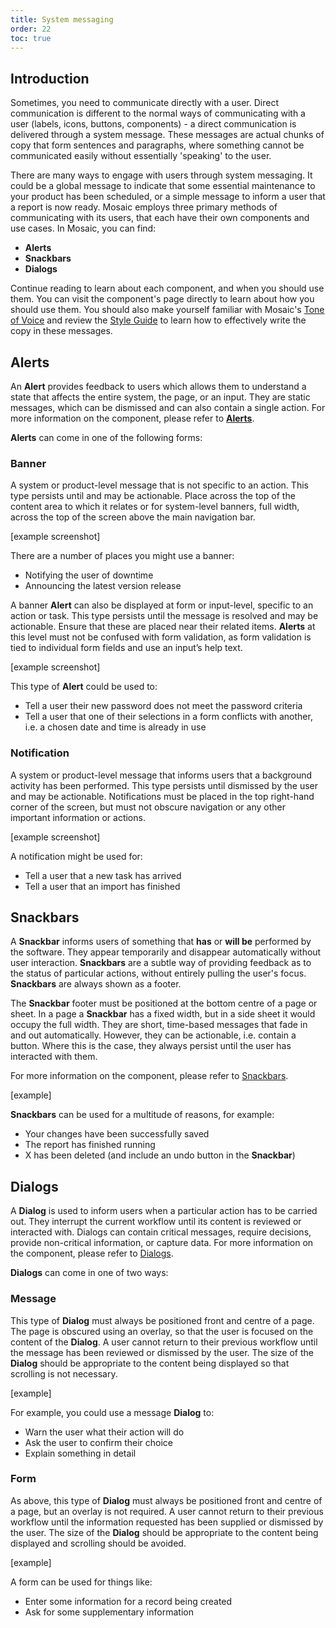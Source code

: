 ```yaml
---
title: System messaging
order: 22
toc: true
---
```

## Introduction

Sometimes, you need to communicate directly with a user. Direct communication is different to the normal ways of communicating with a user (labels, icons, buttons, components) - a direct communication is delivered through a system message. These messages are actual chunks of copy that form sentences and paragraphs, where something cannot be communicated easily without essentially 'speaking' to the user.

There are many ways to engage with users through system messaging. It could be a global message to indicate that some essential maintenance to your product has been scheduled, or a simple message to inform a user that a report is now ready. Mosaic employs three primary methods of communicating with its users, that each have their own components and use cases. In Mosaic, you can find:

* **Alerts**
* **Snackbars**
* **Dialogs**

Continue reading to learn about each component, and when you should use them. You can visit the component's page directly to learn about how you should use them. You should also make yourself familiar with Mosaic's [Tone of Voice](/guidelines/tone-of-voice) and review the [Style Guide](/guidelines/style-guide) to learn how to effectively write the copy in these messages.

## Alerts

An **Alert** provides feedback to users which allows them to understand a state that affects the entire system, the page, or an input. They are static messages, which can be dismissed and can also contain a single action. For more information on the component, please refer to **[Alerts](/components/alerts)**.

**Alerts** can come in one of the following forms:

### Banner

A system or product-level message that is not specific to an action. This type persists until and may be actionable. Place across the top of the content area to which it relates or for system-level banners, full width, across the top of the screen above the main navigation bar.

\[example screenshot]

There are a number of places you might use a banner:

* Notifying the user of downtime
* Announcing the latest version release

A banner **Alert** can also be displayed at form or input-level, specific to an action or task. This type persists until the message is resolved and may be actionable. Ensure that these are placed near their related items. **Alerts** at this level must not be confused with form validation, as form validation is tied to individual form fields and use an input’s help text.

\[example screenshot]

This type of **Alert** could be used to:

* Tell a user their new password does not meet the password criteria
* Tell a user that one of their selections in a form conflicts with another, i.e. a chosen date and time is already in use

### Notification

A system or product-level message that informs users that a background activity has been performed. This type persists until dismissed by the user and may be actionable. Notifications must be placed in the top right-hand corner of the screen, but must not obscure navigation or any other important information or actions. 

\[example screenshot]

A notification might be used for:

* Tell a user that a new task has arrived
* Tell a user that an import has finished

## Snackbars

A **Snackbar** informs users of something that **has** or **will be** performed by the software. They appear temporarily and disappear automatically without user interaction. **Snackbars** are a subtle way of providing feedback as to the status of particular actions, without entirely pulling the user's focus. **Snackbars** are always shown as a footer.

The **Snackbar** footer must be positioned at the bottom centre of a page or sheet. In a page a **Snackbar** has a fixed width, but in a side sheet it would occupy the full width. They are short, time-based messages that fade in and out automatically. However, they can be actionable, i.e. contain a button. Where this is the case, they always persist until the user has interacted with them.

For more information on the component, please refer to [Snackbars](/components/snackbar).

\[example]

**Snackbars** can be used for a multitude of reasons, for example:

* Your changes have been successfully saved
* The report has finished running
* X has been deleted (and include an undo button in the **Snackbar**)

## Dialogs

A **Dialog** is used to inform users when a particular action has to be carried out. They interrupt the current workflow until its content is reviewed or interacted with. Dialogs can contain critical messages, require decisions, provide non-critical information, or capture data. For more information on the component, please refer to [Dialogs](/components/dialog).

**Dialogs** can come in one of two ways:

### Message

This type of **Dialog** must always be positioned front and centre of a page. The page is obscured using an overlay, so that the user is focused on the content of the **Dialog**. A user cannot return to their previous workflow until the message has been reviewed or dismissed by the user. The size of the **Dialog** should be appropriate to the content being displayed so that scrolling is not necessary.

\[example]

For example, you could use a message **Dialog** to:

* Warn the user what their action will do
* Ask the user to confirm their choice
* Explain something in detail

### Form

As above, this type of **Dialog** must always be positioned front and centre of a page, but an overlay is not required. A user cannot return to their previous workflow until the information requested has been supplied or dismissed by the user. The size of the **Dialog** should be appropriate to the content being displayed and scrolling should be avoided.

\[example]

A form can be used for things like:

* Enter some information for a record being created
* Ask for some supplementary information
